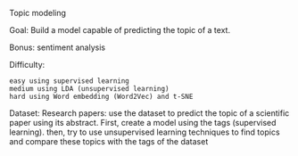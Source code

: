 Topic modeling

Goal: Build a model capable of predicting the topic of a text.

Bonus: sentiment analysis

Difficulty:

    easy using supervised learning
    medium using LDA (unsupervised learning)
    hard using Word embedding (Word2Vec) and t-SNE

Dataset:
Research papers: use the dataset to predict the topic of a scientific paper using its abstract. First, create a model using the tags (supervised learning). then, try to use unsupervised learning techniques to find topics and compare these topics with the tags of the dataset
